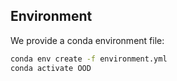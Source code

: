 ## Environment

We provide a conda environment file:

```bash
conda env create -f environment.yml
conda activate OOD
